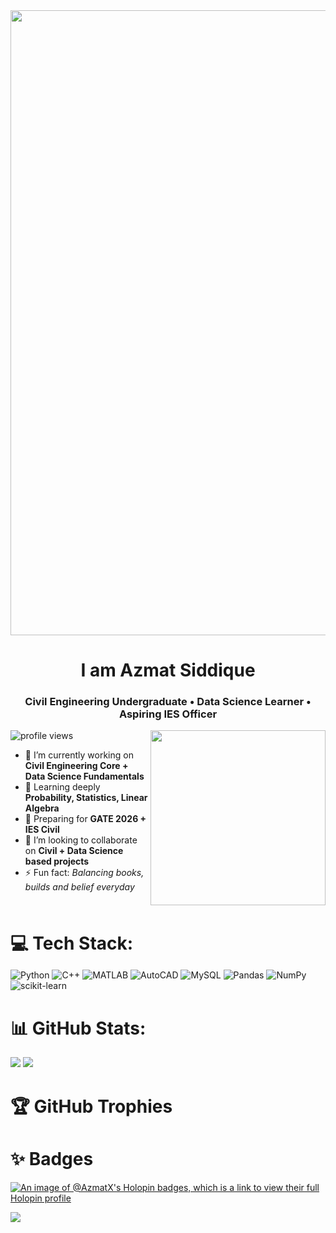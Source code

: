 <div align="center">
<img src="https://user-images.githubusercontent.com/94922914/233506434-36031a8f-41f2-4c8d-9252-3624edfb0953.gif" align="center" width="1000" />
</div>

<h1 align="center">I am Azmat Siddique</h1>
<h3 align="center">Civil Engineering Undergraduate • Data Science Learner • Aspiring IES Officer</h3>

<img align="right" width="280" src="https://github.com/NebulaTris/NebulaTris/assets/94922914/06c4b204-629f-4b72-9365-12ad1cc647ad">

<p align="left"> 
  <img src="https://komarev.com/ghpvc/?username=AzmatX&label=Profile%20views&color=0e75b6&style=flat" alt="profile views" /> 
</p>

- 🔭 I’m currently working on **Civil Engineering Core + Data Science Fundamentals**
- 🌱 Learning deeply **Probability, Statistics, Linear Algebra**
- 🎯 Preparing for **GATE 2026 + IES Civil**
- 👯 I’m looking to collaborate on **Civil + Data Science based projects**
- ⚡ Fun fact: *Balancing books, builds and belief everyday*

<br><br>

<h1 style="display: inline;">💻 Tech Stack:</h1>

![Python](https://img.shields.io/badge/python-3670A0?style=for-the-badge&logo=python&logoColor=ffdd54) 
![C++](https://img.shields.io/badge/c++-%2300599C.svg?style=for-the-badge&logo=c%2B%2B&logoColor=white) 
![MATLAB](https://img.shields.io/badge/MATLAB-%23E34F26.svg?style=for-the-badge&logo=mathworks&logoColor=white)
![AutoCAD](https://img.shields.io/badge/AutoCAD-%23E34F26.svg?style=for-the-badge&logo=autodesk&logoColor=white)
![MySQL](https://img.shields.io/badge/mysql-%2300f.svg?style=for-the-badge&logo=mysql&logoColor=white) 
![Pandas](https://img.shields.io/badge/pandas-%23150458.svg?style=for-the-badge&logo=pandas&logoColor=white) 
![NumPy](https://img.shields.io/badge/numpy-%23013243.svg?style=for-the-badge&logo=numpy&logoColor=white) 
![scikit-learn](https://img.shields.io/badge/scikit--learn-%23F7931E.svg?style=for-the-badge&logo=scikit-learn&logoColor=white)

# 📊 GitHub Stats:
<img src="https://streak-stats.demolab.com?user=AzmatX&theme=aura&hide_border=true&card_width=550"/>
<img src="https://github-readme-stats.vercel.app/api?username=AzmatX&theme=aura&include_all_commits=true&hide_border=true&rank_icon=github"/>

# 🏆 GitHub Trophies


# ✨ Badges
[![An image of @AzmatX's Holopin badges, which is a link to view their full Holopin profile](https://holopin.me/AzmatX)](https://holopin.io/@AzmatX)

![](https://user-images.githubusercontent.com/73097560/115834477-dbab4500-a447-11eb-908a-139a6edaec5c.gif)
